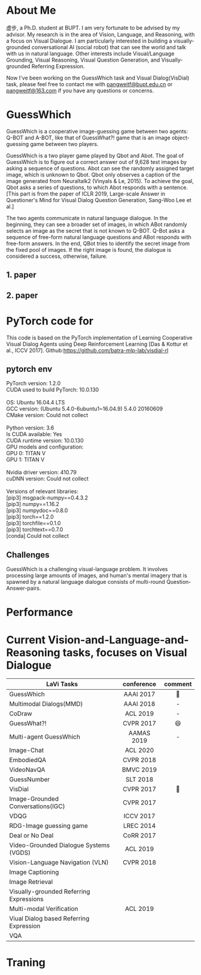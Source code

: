 # About Me
虚步, a Ph.D. student at BUPT. I am very fortunate to be advised by my advisor. My research is in the area of Vision, Language, and Reasoning, with a focus on Visual Dialogue. I am particularly interested in building a visually-grounded conversational AI (social robot) that can see the world and talk with us in natural language. Other interests include Visual/Language Grounding, Visual Reasoning, Visual Question Generation, and Visually-grounded Referring Expression.

Now I've been working on the GuessWhich task and Visual Dialog(VisDial) task, please feel free to contact me with pangweitf@bupt.edu.cn or pangweitf@163.com if you have any questions or concerns.

# GuessWhich
GuessWhich is a cooperative image-guessing game between two agents: Q-BOT and A-BOT, like that of GuessWhat?! game that is an image object-guessing game between two players.

GuessWhich is a two player game played by Qbot and Abot. The goal of GuessWhich is to figure out a correct answer out of 9,628 test images by asking a sequence of questions. Abot can see the randomly assigned target image, which is unknown to Qbot. Qbot only observes a caption of the image generated from Neuraltalk2 (Vinyals & Le, 2015). To achieve the goal, Qbot asks a series of questions, to which Abot responds with a sentence. [This part is from the paper of ICLR 2019, Large-scale Answer in Questioner's Mind for Visual Dialog Question Generation, Sang-Woo Lee et al.]

The two agents communicate in natural language dialogue. In the beginning, they can see a broader set of images, in which ABot randomly selects an image as the secret that is not known to Q-BOT. Q-Bot asks a sequence of free-form natural language questions and ABot responds with free-form answers. In the end, QBot tries to identify the secret image from the fixed pool of images. If the right image is found, the dialogue is considered a success, otherwise, failure.

## 1. paper 
## 2. paper 


# PyTorch code for 
This code is based on the PyTorch implementation of Learning Cooperative Visual Dialog Agents using Deep Reinforcement Learning [Das & Kottur et al., ICCV 2017]. Github:https://github.com/batra-mlp-lab/visdial-rl<br>

## pytorch env
PyTorch version: 1.2.0<br>
CUDA used to build PyTorch: 10.0.130<br>
<br>
OS: Ubuntu 16.04.4 LTS<br>
GCC version: (Ubuntu 5.4.0-6ubuntu1~16.04.9) 5.4.0 20160609<br>
CMake version: Could not collect<br>
<br>
Python version: 3.6<br>
Is CUDA available: Yes<br>
CUDA runtime version: 10.0.130<br>
GPU models and configuration:<br>
GPU 0: TITAN V<br>
GPU 1: TITAN V<br>
<br>
Nvidia driver version: 410.79<br>
cuDNN version: Could not collect<br>
<br>
Versions of relevant libraries:<br>
[pip3] msgpack-numpy==0.4.3.2<br>
[pip3] numpy==1.16.2<br>
[pip3] numpydoc==0.8.0<br>
[pip3] torch==1.2.0<br>
[pip3] torchfile==0.1.0<br>
[pip3] torchtext==0.7.0<br>
[conda] Could not collect<br>

## Challenges
GuessWhich is a challenging visual-language problem. It involves processing large amounts of images, and human's mental imagery that is spawned by a natural language dialogue consists of multi-round Question-Answer-pairs.

# Performance


# Current Vision-and-Language-and-Reasoning tasks, focuses on Visual Dialogue
 LaVi Tasks | conference  | comment
 ----------| :-----------:  | :-----------:
 GuessWhich|AAAI 2017|:camel:
 Multimodal Dialogs(MMD)|AAAI 2018|-
 CoDraw|ACL 2019|-
 GuessWhat?!|CVPR 2017|:smile:
 Multi-agent GuessWhich|AAMAS 2019|-
 Image-Chat|ACL 2020|
 EmbodiedQA|CVPR 2018|
 VideoNavQA|BMVC 2019|
 GuessNumber|SLT 2018|
 VisDial|CVPR 2017|:camel:
 Image-Grounded Conversations(IGC)|CVPR 2017|
 VDQG|ICCV 2017|
 RDG-Image guessing game|LREC 2014|
 Deal or No Deal|CoRR 2017|
 Video-Grounded Dialogue Systems (VGDS)|ACL 2019|
 Vision-Language Navigation (VLN)|CVPR 2018|
 Image Captioning||
 Image Retrieval||
 Visually-grounded Referring Expressions|
 Multi-modal Verification|ACL 2019|
 Viual Dialog based Referring Expression||
 VQA||
 
 # Traning 
 # 


